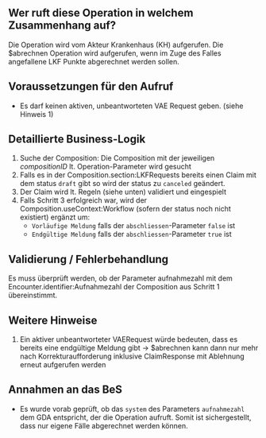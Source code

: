 ## Wer ruft diese Operation in welchem Zusammenhang auf?

Die Operation wird vom Akteur Krankenhaus (KH) aufgerufen. Die $abrechnen Operation wird aufgerufen, wenn im Zuge des Falles angefallene LKF Punkte abgerechnet werden sollen.

## Voraussetzungen für den Aufruf

* Es darf keinen aktiven, unbeantworteten VAE Request geben. (siehe Hinweis 1)

## Detaillierte Business-Logik

1. Suche der Composition: Die Composition mit der jeweiligen *compositionID* lt. Operation-Parameter wird gesucht
2. Falls es in der Composition.section:LKFRequests bereits einen Claim mit dem status `draft` gibt so wird der status zu `canceled` geändert.
3. Der Claim wird lt. Regeln (siehe unten) validiert und eingespielt
4. Falls Schritt 3 erfolgreich war, wird der Composition.useContext:Workflow (sofern der status noch nicht existiert) ergänzt um: 
   * `Vorläufige Meldung` falls der `abschliessen`-Parameter `false` ist
   * `Endgültige Meldung` falls der `abschliessen`-Parameter `true` ist

## Validierung / Fehlerbehandlung

Es muss überprüft werden, ob der Parameter aufnahmezahl mit dem Encounter.identifier:Aufnahmezahl der Composition aus Schritt 1 übereinstimmt.

## Weitere Hinweise
1. Ein aktiver unbeantworteter VAERequest würde bedeuten, dass es bereits eine endgültige Meldung gibt -> $abrechnen kann dann nur mehr nach Korrekturaufforderung inklusive ClaimResponse mit Ablehnung erneut aufgerufen werden

## Annahmen an das BeS
* Es wurde vorab geprüft, ob das `system` des Parameters `aufnahmezahl` dem GDA entspricht, der die Operation aufruft. Somit ist sichergestellt, dass nur eigene Fälle abgerechnet werden können.
